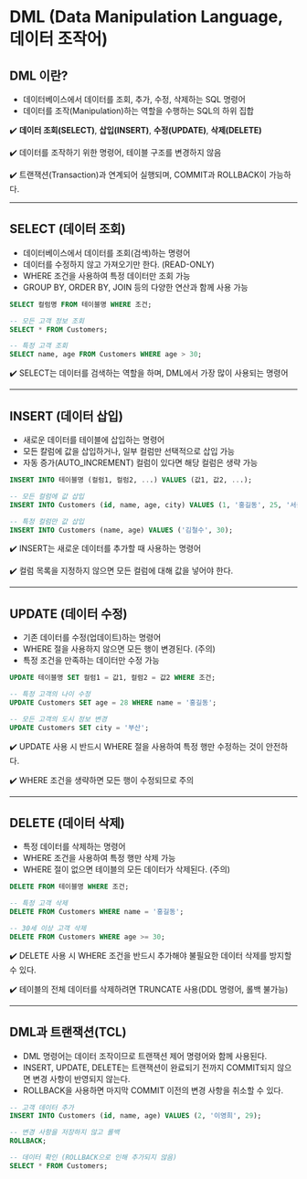 # DML (Data Manipulation Language, 데이터 조작어)

## DML 이란?

- 데이터베이스에서 데이터를 조회, 추가, 수정, 삭제하는 SQL 명령어
- 데이터를 조작(Manipulation)하는 역할을 수행하는 SQL의 하위 집합

✔️ **데이터 조회(SELECT)**, **삽입(INSERT)**, **수정(UPDATE)**, **삭제(DELETE)**

✔️ 데이터를 조작하기 위한 명령어, 테이블 구조를 변경하지 않음

✔️ 트랜잭션(Transaction)과 연계되어 실행되며, COMMIT과 ROLLBACK이 가능하다.

---

## SELECT (데이터 조회)

- 데이터베이스에서 데이터를 조회(검색)하는 명령어
- 데이터를 수정하지 않고 가져오기만 한다. (READ-ONLY)
- WHERE 조건을 사용하여 특정 데이터만 조회 가능
- GROUP BY, ORDER BY, JOIN 등의 다양한 연산과 함께 사용 가능

~~~sql
SELECT 컬럼명 FROM 테이블명 WHERE 조건;
~~~

~~~sql
-- 모든 고객 정보 조회
SELECT * FROM Customers;

-- 특정 고객 조회
SELECT name, age FROM Customers WHERE age > 30;
~~~

✔️ SELECT는 데이터를 검색하는 역할을 하며, DML에서 가장 많이 사용되는 명령어

---

## INSERT (데이터 삽입)

- 새로운 데이터를 테이블에 삽입하는 명령어
- 모든 칼럼에 값을 삽입하거나, 일부 컬럼만 선택적으로 삽입 가능
- 자동 증가(AUTO_INCREMENT) 컬럼이 있다면 해당 컬럼은 생략 가능

~~~sql
INSERT INTO 테이블명 (컬럼1, 컬럼2, ...) VALUES (값1, 값2, ...);
~~~

~~~sql
-- 모든 컬럼에 값 삽입
INSERT INTO Customers (id, name, age, city) VALUES (1, '홍길동', 25, '서울');

-- 특정 컬럼만 값 삽입
INSERT INTO Customers (name, age) VALUES ('김철수', 30);
~~~

✔️ INSERT는 새로운 데이터를 추가할 때 사용하는 명령어

✔️ 컬럼 목록을 지정하지 않으면 모든 컬럼에 대해 값을 넣어야 한다.

---

## UPDATE (데이터 수정)

- 기존 데이터를 수정(업데이트)하는 명령어
- WHERE 절을 사용하지 않으면 모든 행이 변경된다. (주의)
- 특정 조건을 만족하는 데이터만 수정 가능

~~~sql
UPDATE 테이블명 SET 컬럼1 = 값1, 컬럼2 = 값2 WHERE 조건;
~~~

~~~sql
-- 특정 고객의 나이 수정
UPDATE Customers SET age = 28 WHERE name = '홍길동';

-- 모든 고객의 도시 정보 변경
UPDATE Customers SET city = '부산';
~~~

✔️ UPDATE 사용 시 반드시 WHERE 절을 사용하여 특정 행만 수정하는 것이 안전하다.

✔️ WHERE 조건을 생략하면 모든 행이 수정되므로 주의

---

## DELETE (데이터 삭제)

- 특정 데이터를 삭제하는 명령어
- WHERE 조건을 사용하여 특정 행만 삭제 가능
- WHERE 절이 없으면 테이블의 모든 데이터가 삭제된다. (주의)

~~~sql
DELETE FROM 테이블명 WHERE 조건;
~~~

~~~sql
-- 특정 고객 삭제
DELETE FROM Customers WHERE name = '홍길동';

-- 30세 이상 고객 삭제
DELETE FROM Customers WHERE age >= 30;
~~~

✔️ DELETE 사용 시 WHERE 조건을 반드시 추가해야 불필요한 데이터 삭제를 방지할 수 있다.

✔️ 테이블의 전체 데이터를 삭제하려면 TRUNCATE 사용(DDL 명령어, 롤백 불가능)

---

## DML과 트랜잭션(TCL)

- DML 명령어는 데이터 조작이므로 트랜잭션 제어 명령어와 함께 사용된다.
- INSERT, UPDATE, DELETE는 트랜잭션이 완료되기 전까지 COMMIT되지 않으면 변경 사항이 반영되지 않는다.
- ROLLBACK을 사용하면 마지막 COMMIT 이전의 변경 사항을 취소할 수 있다.

~~~sql
-- 고객 데이터 추가
INSERT INTO Customers (id, name, age) VALUES (2, '이영희', 29);

-- 변경 사항을 저장하지 않고 롤백
ROLLBACK;

-- 데이터 확인 (ROLLBACK으로 인해 추가되지 않음)
SELECT * FROM Customers;
~~~